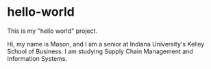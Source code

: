 # hello-world
This is my "hello world" project.

Hi, my name is Mason, and I am a senior at Indiana University's Kelley School of Business. I am studying Supply Chain Management and Information Systems.
